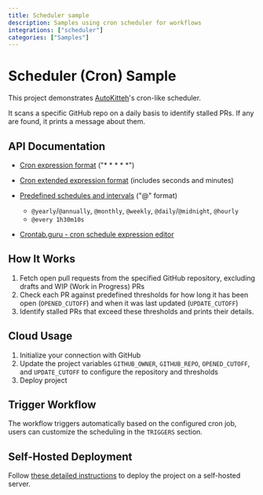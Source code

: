 ```yaml
---
title: Scheduler sample
description: Samples using cron scheduler for workflows
integrations: ["scheduler"]
categories: ["Samples"]
---
```


# Scheduler (Cron) Sample

This project demonstrates
[AutoKitteh](https://github.com/autokitteh/autokitteh)'s
cron-like scheduler.

It scans a specific GitHub repo on a daily basis to identify stalled PRs. If
any are found, it prints a message about them.

## API Documentation

- [Cron expression format](https://pkg.go.dev/github.com/robfig/cron/v3#hdr-CRON_Expression_Format)
  ("\* \* \* \* \*")

- [Cron extended expression format](https://pkg.go.dev/github.com/robfig/cron/v3#hdr-Alternative_Formats)
  (includes seconds and minutes)

- [Predefined schedules and intervals](https://pkg.go.dev/github.com/robfig/cron#hdr-Predefined_schedules)
  ("@" format)

  - `@yearly`/`@annually`, `@monthly`, `@weekly`, `@daily`/`@midnight`, `@hourly`
  - `@every 1h30m10s`

- [Crontab.guru - cron schedule expression editor](https://crontab.guru/)

## How It Works

1. Fetch open pull requests from the specified GitHub repository, excluding drafts and WIP (Work in Progress) PRs
2. Check each PR against predefined thresholds for how long it has been open (`OPENED_CUTOFF`) and when it was last updated (`UPDATE_CUTOFF`)
3. Identify stalled PRs that exceed these thresholds and prints their details.

## Cloud Usage

1.  Initialize your connection with GitHub
2.  Update the project variables `GITHUB_OWNER`, `GITHUB_REPO`, `OPENED_CUTOFF`, and `UPDATE_CUTOFF` to configure the repository and thresholds
3.  Deploy project

## Trigger Workflow

The workflow triggers automatically based on the configured cron job, users can customize the scheduling in the `TRIGGERS` section.

## Self-Hosted Deployment

Follow [these detailed instructions](https://docs.autokitteh.com/get_started/deployment) to deploy the project on a self-hosted server.
